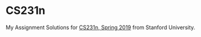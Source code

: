 # CS231n
 My Assignment Solutions for [CS231n, Spring 2019](http://cs231n.stanford.edu/2019/) from Stanford University.
